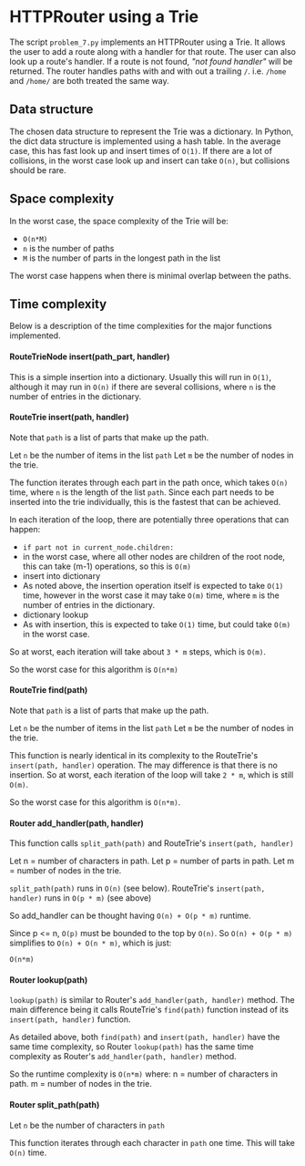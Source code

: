 # HTTPRouter using a Trie

The script `problem_7.py` implements an HTTPRouter using a Trie. It allows the user
to add a route along with a handler for that route. The user can also look up
a route's handler. If a route is not found,  *"not found handler"* will be returned.
The router handles paths with and with out a trailing `/`. i.e. `/home` and `/home/`
are both treated the same way.


## Data structure

The chosen data structure to represent the Trie was a dictionary. In Python, the dict
data structure is implemented using a hash table. In the average case, this has fast
look up and insert times of `O(1)`. If there are a lot of collisions, in the worst case
look up and insert can take `O(n)`, but collisions should be rare.

## Space complexity

In the worst case, the space complexity of the Trie will be:
- `O(n*M)`
 - `n` is the number of paths
 - `M` is the number of parts in the longest path in the list

The worst case happens when there is minimal overlap between the paths. 

## Time complexity

Below is a description of the time complexities for the major functions implemented.

#### RouteTrieNode insert(path_part, handler)

This is a simple insertion into a dictionary. Usually this will run in `O(1)`, although 
it may run in `O(n)` if there are several collisions, where `n` is the number of 
entries in the dictionary. 

#### RouteTrie insert(path, handler)

Note that `path` is a list of parts that make up the path.

Let `n` be the number of items in the list `path`
Let `m` be the number of nodes in the trie.

The function iterates through each part in the path once, which takes `O(n)` time,
where `n` is the length of the list `path`. Since each part needs to be inserted
into the trie individually, this is the fastest that can be achieved. 

In each iteration of the loop, there are potentially three operations that can happen:
- `if part not in current_node.children:`
 - in the worst case, where all other nodes are children of the root node, this can
   take (m-1) operations, so this is `O(m)`
- insert into dictionary
 - As noted above, the insertion operation itself is expected to take `O(1)` time, however in the worst case it may take `O(m)` time, where `m` is the number of entries in the dictionary.
 - dictionary lookup
  - As with insertion, this is expected to take `O(1)` time, but could take `O(m)` in the worst case.

So at worst, each iteration will take about `3 * m` steps, which is `O(m)`.

So the worst case for this algorithm is `O(n*m)`

#### RouteTrie find(path)

Note that `path` is a list of parts that make up the path.

Let `n` be the number of items in the list `path`
Let `m` be the number of nodes in the trie.

This function is nearly identical in its complexity to the RouteTrie's 
`insert(path, handler)` operation. The may difference is that there is no
insertion. So at worst, each iteration of the loop will take `2 * m`, which is
still `O(m)`.

So the worst case for this algorithm is `O(n*m)`.

#### Router add_handler(path, handler)
This function calls `split_path(path)` and RouteTrie's `insert(path, handler)`

Let n = number of characters in path.
Let p = number of parts in path.
Let m = number of nodes in the trie.

`split_path(path)` runs in `O(n)` (see below).
RouteTrie's `insert(path, handler)` runs in `O(p * m)` (see above)

So add_handler can be thought having `O(n) + O(p * m)` runtime.

Since p <= n, `O(p)` must be bounded to the top by `O(n)`. So 
`O(n) + O(p * m)` simplifies to `O(n) + O(n * m)`, which is just:
```
O(n*m)
```

#### Router lookup(path)

`lookup(path)` is similar to Router's `add_handler(path, handler)` method. The
main difference being it calls RouteTrie's `find(path)` function instead of its
`insert(path, handler)` function.

As detailed above, both `find(path)` and `insert(path, handler)` have the same
time complexity, so Router `lookup(path)` has the same time complexity as Router's
`add_handler(path, handler)` method.

So the runtime complexity is `O(n*m)` where:
n = number of characters in path.
m = number of nodes in the trie.


#### Router split_path(path)

Let `n` be the number of characters in `path`

This function iterates through each character in `path` one time. This will take
`O(n)` time.

